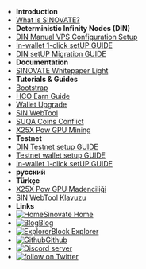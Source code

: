 - **Introduction**
- [What is SINOVATE?](/)
- **Deterministic Infinity Nodes (DIN)**
- [DIN Manual VPS Configuration Setup](din_manual_vps_configuration_setup)
- [In-wallet 1-click setUP GUIDE](inwallet_1click_guide)
- [DIN setUP Migration GUIDE](din_setup_migration_guide)
- **Documentation**
- [SINOVATE Whitepaper Light](SINOVATE_Whitepaper_Light)
- **Tutorials & Guides**
- [Bootstrap](bootstrap)
- [HCO Earn Guide](hco_guide)
- [Wallet Upgrade](wallet_upgrade)
- [SIN WebTool](sin_webtool_guide)
- [SUQA Coins Conflict](suqa_conflict)
- [X25X Pow GPU Mining](X25X-PoW-GPU-Mining)
- **Testnet**
- [DIN Testnet setup GUIDE](din_testnet_setup_guide)
- [Testnet wallet setup GUIDE](testnet_wallet_setup_guide)
- [In-wallet 1-click setUP GUIDE](inwallet_1click_guide)
- **русский**
- **Türkçe**
- [X25X Pow GPU Madenciliği](X25X-PoW-GPU-Mining-TR)
- [SIN WebTool Klavuzu](sin_webtool_guide_TR)
- **Links**
- [![Home ](https://icongr.am/feather/home.svg?size=16&color=808080)Sinovate Home](https://www.sinovate.io)
- [![Blog ](https://icongr.am/feather/link.svg?size=16&color=808080)Blog](https://sinovate.io/blog/)
- [![Explorer ](https://icongr.am/clarity/block.svg?size=16&color=808080)Block Explorer](https://explorer.sinovate.io)
- [![Github ](https://icongr.am/devicon/github-original.svg?size=16&color=808080)Github](https://github.com/SINOVATEblockchain/SIN-core)
- <a href="https://discord.gg/WnRExsx"><img src="https://discordapp.com/api/guilds/494460434691391509/embed.png" alt="Discord server" /></a> 
- <a href="https://twitter.com/intent/follow?screen_name=SinovateChain"><img src="https://img.shields.io/twitter/follow/SinovateChain.svg?style=social&logo=twitter" alt="follow on Twitter"></a>

